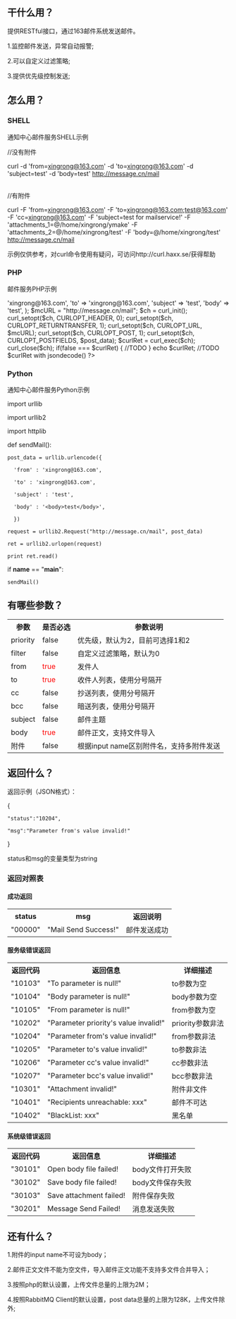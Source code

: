 <h2>干什么用？</h2>

提供RESTful接口，通过163邮件系统发送邮件。

1.监控邮件发送，异常自动报警;

2.可以自定义过滤策略;

3.提供优先级控制发送;

<h2>怎么用？</h2>

<h3>SHELL</h3>

通知中心邮件服务SHELL示例

//没有附件

curl -d 'from=xingrong@163.com' -d 'to=xingrong@163.com' -d 'subject=test' -d 'body=<body>test</body>' http://message.cn/mail

<br />
//有附件

curl -F 'from=xingrong@163.com' -F 'to=xingrong@163.com;test@163.com' -F 'cc=xingrong@163.com' -F 'subject=test for mailservice!' -F 'attachments_1=@/home/xingrong/ymake' -F 'attachments_2=@/home/xingrong/test' -F 'body=@/home/xingrong/test' http://message.cn/mail


示例仅供参考，对curl命令使用有疑问，可访问http://curl.haxx.se/获得帮助

<h3>PHP</h3>

邮件服务PHP示例

<?php

$post_data = array(

    'from' => 'xingrong@163.com',
    
    'to' => 'xingrong@163.com',
    
    'subject' => 'test',
    
    'body' => '<body>test</body>',
    
    );
    
$mcURL = "http://message.cn/mail";

$ch = curl_init();

curl_setopt($ch, CURLOPT_HEADER, 0);

curl_setopt($ch, CURLOPT_RETURNTRANSFER, 1);

curl_setopt($ch, CURLOPT_URL, $mcURL);

curl_setopt($ch, CURLOPT_POST, 1);

curl_setopt($ch, CURLOPT_POSTFIELDS, $post_data);

$curlRet = curl_exec($ch);

curl_close($ch);

if(false === $curlRet) {

    //TODO
    
}

echo $curlRet;

//TODO $curlRet with jsondecode()

?>

<h3>Python</h3>

通知中心邮件服务Python示例

import urllib

import urllib2

import httplib

def sendMail():

    post_data = urllib.urlencode({
    
      'from' : 'xingrong@163.com',
      
      'to' : 'xingrong@163.com',
      
      'subject' : 'test',
      
      'body' : '<body>test</body>',
      
      })
      
    request = urllib2.Request("http://message.cn/mail", post_data)
    
    ret = urllib2.urlopen(request)
    
    print ret.read()
    
if __name__ == "__main__":

    sendMail()

<h2>有哪些参数？</h2>

<table class="confluenceTable">
<tbody>
<tr>
<th class="confluenceTh">参数</th>
<th class="confluenceTh">是否必选</th>
<th class="confluenceTh">参数说明</th>
</tr>
<tr>
<td colspan="1" class="confluenceTd">priority</td>
<td colspan="1" class="confluenceTd">false</td>
<td colspan="1" class="confluenceTd">优先级，默认为2，目前可选择1和2</td>
</tr>
<tr>
<td colspan="1" class="confluenceTd">filter</td>
<td colspan="1" class="confluenceTd">false</td>
<td colspan="1" class="confluenceTd">自定义过滤策略，默认为0</td>
</tr>
<tr>
<td class="confluenceTd">from</td>
<td class="confluenceTd"><span style="color: rgb(255,0,0);">true</span></td>
<td class="confluenceTd">发件人</td>
</tr>
<tr>
<td colspan="1" class="confluenceTd">to</td>
<td colspan="1" class="confluenceTd"><span style="color: rgb(255,0,0);">true</span></td>
<td colspan="1" class="confluenceTd">收件人列表，使用分号隔开</td>
</tr>
<tr>
<td colspan="1" class="confluenceTd">cc</td>
<td colspan="1" class="confluenceTd">false</td>
<td colspan="1" class="confluenceTd">抄送列表，使用分号隔开</td>
</tr>
<tr>
<td colspan="1" class="confluenceTd">bcc</td>
<td colspan="1" class="confluenceTd">false</td>
<td colspan="1" class="confluenceTd">暗送列表，使用分号隔开</td>
</tr>
<tr>
<td colspan="1" class="confluenceTd">subject</td>
<td colspan="1" class="confluenceTd">false</td>
<td colspan="1" class="confluenceTd">邮件主题</td>
</tr>
<tr>
<td colspan="1" class="confluenceTd">body</td>
<td colspan="1" class="confluenceTd"><span style="color: rgb(255,0,0);">true</span></td>
<td colspan="1" class="confluenceTd">邮件正文，支持文件导入</td>
</tr>
<tr>
<td colspan="1" class="confluenceTd">附件</td>
<td colspan="1" class="confluenceTd">false</td>
<td colspan="1" class="confluenceTd">根据input name区别附件名，支持多附件发送</td>
</tr>
</tbody>
</table>

<h2>返回什么？</h2>

返回示例（JSON格式）：

{

    "status":"10204",

    "msg":"Parameter from's value invalid!"

}

status和msg的变量类型为string

<h3>返回对照表</h3>

<h4>成功返回</h4>

<table class="confluenceTable">
<tbody>
<tr>
<th class="confluenceTh">status</th>
<th class="confluenceTh">msg</th>
<th class="confluenceTh">返回说明</th>
</tr>
<tr>
<td class="confluenceTd">&quot;00000&quot;</td>
<td class="confluenceTd">&quot;Mail Send Success!&quot;</td>
<td class="confluenceTd">邮件发送成功</td>
</tr>
</tbody>
</table>

<h4>服务级错误返回</h4>

<table class="confluenceTable">
<tbody>
<tr>
<th class="confluenceTh">返回代码</th>
<th class="confluenceTh">返回信息</th>
<th class="confluenceTh">详细描述</th>
</tr>
<tr>
<td class="confluenceTd">&quot;10103&quot;</td>
<td class="confluenceTd">&quot;To parameter is null!&quot;</td>
<td class="confluenceTd">to参数为空</td>
</tr>
<tr>
<td colspan="1" class="confluenceTd">&quot;10104&quot;</td>
<td colspan="1" class="confluenceTd">&quot;Body parameter is null!&quot;</td>
<td colspan="1" class="confluenceTd">body参数为空</td>
</tr>
<tr>
<td colspan="1" class="confluenceTd">&quot;10105&quot;</td>
<td colspan="1" class="confluenceTd">&quot;From parameter is null!&quot;</td>
<td colspan="1" class="confluenceTd">from参数为空</td>
</tr>
<tr>
<td colspan="1" class="confluenceTd">&quot;10202&quot;</td>
<td colspan="1" class="confluenceTd">&quot;Parameter priority's value invalid!&quot;</td>
<td colspan="1" class="confluenceTd">priority参数非法</td>
</tr>
<tr>
<td colspan="1" class="confluenceTd">&quot;10204&quot;</td>
<td colspan="1" class="confluenceTd">&quot;Parameter from's value invalid!&quot;</td>
<td colspan="1" class="confluenceTd">from参数非法</td>
</tr>
<tr>
<td colspan="1" class="confluenceTd">&quot;10205&quot;</td>
<td colspan="1" class="confluenceTd">&quot;Parameter to's value invalid!&quot;</td>
<td colspan="1" class="confluenceTd">to参数非法</td>
</tr>
<tr>
<td colspan="1" class="confluenceTd">&quot;10206&quot;</td>
<td colspan="1" class="confluenceTd">&quot;Parameter cc's value invalid!&quot;</td>
<td colspan="1" class="confluenceTd">cc参数非法</td>
</tr>
<tr>
<td colspan="1" class="confluenceTd">&quot;10207&quot;</td>
<td colspan="1" class="confluenceTd">&quot;Parameter bcc's value invalid!&quot;</td>
<td colspan="1" class="confluenceTd">bcc参数非法</td>
</tr>
<tr>
<td colspan="1" class="confluenceTd">&quot;10301&quot;</td>
<td colspan="1" class="confluenceTd">&quot;Attachment invalid!&quot;</td>
<td colspan="1" class="confluenceTd">附件非文件</td>
</tr>
<tr>
<td colspan="1" class="confluenceTd">&quot;10401&quot;</td>
<td colspan="1" class="confluenceTd">&quot;Recipients unreachable: xxx&quot;</td>
<td colspan="1" class="confluenceTd">邮件不可达</td>
</tr>
<tr>
<td colspan="1" class="confluenceTd">&quot;10402&quot;</td>
<td colspan="1" class="confluenceTd">&quot;BlackList: xxx&quot;</td>
<td colspan="1" class="confluenceTd">黑名单</td>
</tr>
</tbody>
</table> 

<h4>系统级错误返回</h4>

<table class="confluenceTable">
<tbody>
<tr>
<th class="confluenceTh">返回代码</th>
<th class="confluenceTh">返回信息</th>
<th class="confluenceTh">详细描述</th>
</tr>
<tr>
<td class="confluenceTd">&quot;30101&quot;</td>
<td class="confluenceTd">Open body file failed!</td>
<td class="confluenceTd">body文件打开失败</td>
</tr>
<tr>
<td colspan="1" class="confluenceTd">&quot;30102&quot;</td>
<td colspan="1" class="confluenceTd">Save body file failed!</td>
<td colspan="1" class="confluenceTd">body文件保存失败</td>
</tr>
<tr>
<td colspan="1" class="confluenceTd">&quot;30103&quot;</td>
<td colspan="1" class="confluenceTd">Save attachment failed!</td>
<td colspan="1" class="confluenceTd">附件保存失败</td>
</tr>
<tr>
<td colspan="1" class="confluenceTd">&quot;30201&quot;</td>
<td colspan="1" class="confluenceTd">Message Send Failed!</td>
<td colspan="1" class="confluenceTd">消息发送失败</td>
</tr>
</tbody>
</table>

<h2>还有什么？</h2>

1.附件的input name不可设为body；

2.邮件正文文件不能为空文件，导入邮件正文功能不支持多文件合并导入；

3.按照php的默认设置，上传文件总量的上限为2M；

4.按照RabbitMQ Client的默认设置，post data总量的上限为128K，上传文件除外;
